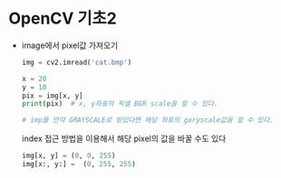 # OpenCV 기초2



- image에서 pixel값 가져오기

  ```python
  img = cv2.imread('cat.bmp')
  
  x = 20
  y = 10
  pix = img[x, y]
  print(pix)  # x, y좌표의 픽셀 BGR scale을 알 수 있다.
  
  # imp를 만약 GRAYSCALE로 받았다면 해당 좌표의 garyscale값을 알 수 있다.
  ```

  index 접근 방법을 이용해서 해당 pixel의 값을 바꿀 수도 있다

  ```python
  img[x, y] = (0, 0, 255)
  img[x:, y:] =  (0, 255, 255)
  ```

  

